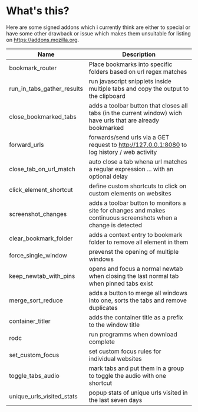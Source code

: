 # What's this? 

Here are some signed addons which i currently think are either to special or have some other drawback or issue which makes them unsuitable for listing on https://addons.mozilla.org.   

| Name | Description |
| --- | --- | 
| bookmark_router | Place bookmarks into specific folders based on url regex matches | 
| run_in_tabs_gather_results | run javascript snipplets inside multiple tabs and copy the output to the clipboard  | 
| close_bookmarked_tabs | adds a toolbar button that closes all tabs (in the current window) wich have urls that are already bookmarked | 
| forward_urls | forwards/send urls via a GET request to http://127.0.0.1:8080 to log history / web activity |
| close_tab_on_url_match | auto close a tab whena url matches a regular expression ... with an optional delay  | 
| click_element_shortcut | define custom shortcuts to click on custom elements on websites |
| screenshot_changes|adds a toolbar button to monitors a site for changes and  makes continuous screenshots when a change is detected  |
| clear_bookmark_folder| adds a context entry to bookmark folder to remove all element in them | 
| force_single_window | prevenst the opening of multiple windows | 
| keep_newtab_with_pins | opens and focus a normal newtab when closing the last normal tab when pinned tabs exist | 
| merge_sort_reduce | adds a button to merge all windows into one, sorts the tabs and remove duplicates|
| container_titler | adds the container title as a prefix to the window title | 
| rodc | run programms when download complete | 
| set_custom_focus|  set custom focus rules for individual websites |
| toggle_tabs_audio| mark tabs and put them in a group to toggle the audio with one shortcut| 
| unique_urls_visited_stats | popup stats of unique urls visited in the last seven days| needs configurable timespan and aggrigation level |
